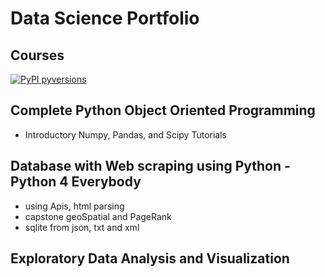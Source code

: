 # Data Science Portfolio
## Courses 
[![PyPI pyversions](https://img.shields.io/badge/python-3.0-blue)](Python)

## Complete Python Object Oriented Programming
* Introductory Numpy, Pandas, and Scipy Tutorials

## Database with Web scraping using Python - Python 4 Everybody
* using Apis, html parsing
* capstone geoSpatial and PageRank
* sqlite from json, txt and xml

## Exploratory Data Analysis and Visualization



